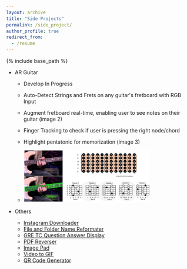 ```yaml
---
layout: archive
title: "Side Projects"
permalink: /side_project/
author_profile: true
redirect_from:
  - /resume
---
```


{% include base_path %}


* AR Guitar
  * Develop In Progress
  * Auto-Detect Strings and Frets on any guitar's fretboard with RGB Input 
  * Augment fretboard real-time, enabling user to see notes on their guitar (image 2)
  * Finger Tracking to check if user is pressing the right node/chord
  * Highlight pentatonic for memorization (image 3)

  * <img src='/images/sample1.png' style="max-width: 75%;">

* Others
  * [Instagram Downloader](https://github.com/h-tu/gizmo_collection/blob/master/other/grab_ig.py)
  * [File and Folder Name Reformater](https://github.com/h-tu/gizmo_collection/blob/master/other/fix_all_name.py)
  * [GRE TC Question Answer Display](https://github.com/h-tu/gizmo_collection/tree/master/gretc)
  * [PDF Reverser](https://github.com/h-tu/gizmo_collection/tree/master/pdf_rev)
  * [Image Pad](https://github.com/h-tu/gizmo_collection/blob/master/other/pad_img.ipynb)
  * [Video to GIF](https://github.com/h-tu/gizmo_collection/blob/master/other/vid_to_gif.ipynb)
  * [QR Code Generator](https://github.com/h-tu/gizmo_collection/blob/master/other/gen_qr.py)